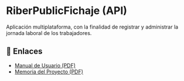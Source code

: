 # RiberPublicFichaje (API)

Aplicación multiplataforma, con la finalidad de registrar y administrar la jornada laboral de los trabajadores.

## 📄 Enlaces

- [Manual de Usuario (PDF)](Alonso_Perez_Adrian_Manual_ProyectoFinal_DAM25.pdf)
- [Memoria del Proyecto (PDF)](Alonso_Perez_Adrian_Memoria_ProyectoFinal_DAM25.pdf)  
